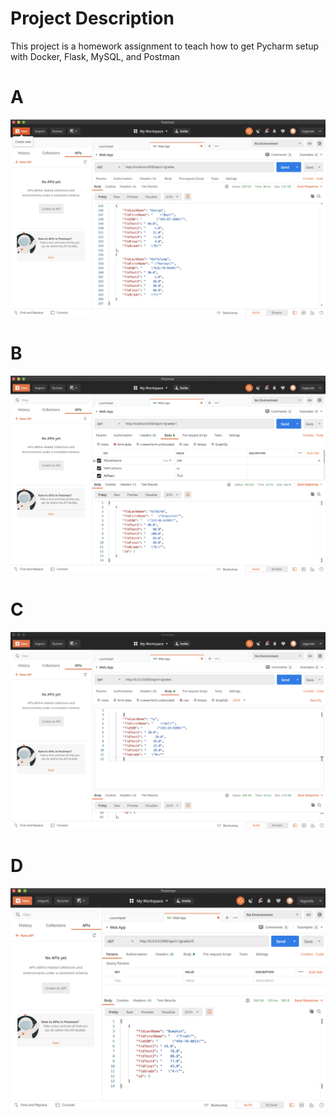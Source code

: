 # Project Description
This project is a homework assignment to teach how to get Pycharm setup with Docker, Flask, MySQL, and Postman

# A
![postman request output](screenshots/A.png) 

# B
![postman request output](screenshots/B.png) 

# C
![postman request output](screenshots/C.png) 

# D
![postman request output](screenshots/D.png) 
